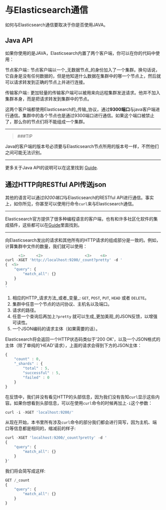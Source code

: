 # 与Elasticsearch通信

如何与Elasticsearch通信要取决于你是否使用JAVA。

## Java API

如果你使用的是JAVA，Elasticsearch内置了两个客户端，你可以在你的代码中使用：

节点客户端::
    节点客户端以一个_无数据节点_的身份加入了一个集群。换句话说，它自身是没有任何数据的，但是他知道什么数据在集群中的哪一个节点上，然后就可以请求转发到正确的节点上并进行连接。

传输客户端::
    更加轻量的传输客户端可以被用来向远程集群发送请求。他并不加入集群本身，而是把请求转发到集群中的节点。

这两个客户端都使用Elasticsearch的_传输_协议，通过**9300端口**与java客户端进行通信。集群中的各个节点也是通过9300端口进行通信。如果这个端口被禁止了，那么你的节点们将不能组成一个集群。

**************************************************
> ###TIP

Java的客户端的版本号必须要与Elasticsearch节点所用的版本号一样，不然他们之间可能无法识别。
**************************************************
更多关于Java API的说明可以在这里找到 [Guide](http://www.elasticsearch.org/guide/).


## 通过HTTP向RESTful API传送json

其他的语言可以通过*9200端口*与Elasticsearch的RESTful API进行通信。事实上，如你所见，你甚至可以使用行命令`curl`来与Elasticsearch通信。

**************************************************

Elasticsearch官方提供了很多种编程语言的客户端，也有和许多社区化软件的集成插件，这些都可以在[Guide](http://www.elasticsearch.org/guide/)里面找到。

**************************************************

向Elasticsearch发出的请求和其他所有的HTTP请求的组成部分是一致的。例如，计算集群中文件的数量，我们就可以使用：

```js
      <1>     <2>                   <3>    <4>
curl -XGET 'http://localhost:9200/_count?pretty' -d '
{  <5>
    "query": {
        "match_all": {}
    }
}
'
```
1. 相应的HTTP_请求方法_或者_变量_: `GET`, `POST`, `PUT`, `HEAD` 或者 `DELETE`。
2. 集群中任意一个节点的访问协议、主机名以及端口。
3. 请求的路径。
4. 任意一个查询后再加上`?pretty` 就可以生成_更加美观_的JSON反馈，以增强可读性。
5. 一个JSON编码的请求主体（如果需要的话）。

Elasticsearch将会返回一个HTTP状态码类似于'200 OK'，以及一个JSON格式的主体（除了单纯的'HEAD'请求），上面的请求会得到下方的JSON主体：

```js
{
    "count" : 0,
    "_shards" : {
        "total" : 5,
        "successful" : 5,
        "failed" : 0
    }
}
```

在反馈中，我们并没有看见HTTP的头部信息，因为我们没有告知`curl`显示这些内容。如果你想看到头部信息，可以在使用`curl`命令的时候再加上`-i`这个参数：

```js
curl -i -XGET 'localhost:9200/'
```

从现在开始，本书里所有涉及`curl`命令的部分我们都会进行简写，因为主机、端口等信息都是相同的，缩减前的样子:

```js
curl -XGET 'localhost:9200/_count?pretty' -d '
{
    "query": {
        "match_all": {}
    }
}'
```

我们将会简写成这样:

```js
GET /_count
{
    "query": {
        "match_all": {}
    }
}
```


